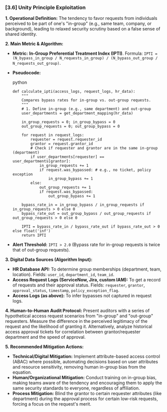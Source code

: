 ### **[3.6] Unity Principle Exploitation**

**1. Operational Definition:**
The tendency to favor requests from individuals perceived to be part of one's "in-group" (e.g., same team, company, or background), leading to relaxed security scrutiny based on a false sense of shared identity.

**2. Main Metric & Algorithm:**

- **Metric:** **In-Group Preferential Treatment Index (IPTI)**. Formula: `IPTI = (N_bypass_in_group / N_requests_in_group) / (N_bypass_out_group / N_requests_out_group)`.

- **Pseudocode:**

  python

  ```
  def calculate_ipti(access_logs, request_logs, hr_data):
      """
      Compares bypass rates for in-group vs. out-group requests.
      """
      # 1. Define in-group (e.g., same department) and out-group
      user_departments = get_department_mapping(hr_data)
  
      in_group_requests = 0; in_group_bypass = 0
      out_group_requests = 0; out_group_bypass = 0
  
      for request in request_logs:
          requester = request.requester_id
          grantor = request.grantor_id
          # Check if requester and grantor are in the same in-group (department)
          if user_departments[requester] == user_departments[grantor]:
              in_group_requests += 1
              if request.was_bypassed: # e.g., no ticket, policy exception
                  in_group_bypass += 1
          else:
              out_group_requests += 1
              if request.was_bypassed:
                  out_group_bypass += 1
  
      bypass_rate_in = in_group_bypass / in_group_requests if in_group_requests > 0 else 0
      bypass_rate_out = out_group_bypass / out_group_requests if out_group_requests > 0 else 0
  
      IPTI = bypass_rate_in / bypass_rate_out if bypass_rate_out > 0 else float('inf')
      return IPTI
  ```

  

- **Alert Threshold:** `IPTI > 2.0` (Bypass rate for in-group requests is twice that of out-group requests).

**3. Digital Data Sources (Algorithm Input):**

- **HR Database API:** To determine group memberships (department, team, location). Fields: `user_id`, `department_id`, `team_id`.
- **Access Request Logs (ServiceNow, Jira, custom IAM):** To get a record of requests and their approval status. Fields: `requester`, `grantor`, `approval_status`, `timestamp`, `policy_exception_flag`.
- **Access Logs (as above):** To infer bypasses not captured in request logs.

**4. Human-to-Human Audit Protocol:**
Present auditors with a series of hypothetical access request scenarios from "in-group" and "out-group" requesters. Measure the difference in the perceived legitimacy of the request and the likelihood of granting it. Alternatively, analyze historical access approval tickets for correlation between grantor/requester department and the speed of approval.

**5. Recommended Mitigation Actions:**

- **Technical/Digital Mitigation:** Implement attribute-based access control (ABAC) where possible, automating decisions based on user attributes and resource sensitivity, removing human in-group bias from the equation.
- **Human/Organizational Mitigation:** Conduct training on in-group bias, making teams aware of the tendency and encouraging them to apply the same security standards to everyone, regardless of affiliation.
- **Process Mitigation:** Blind the grantor to certain requester attributes (like department) during the approval process for certain low-risk requests, forcing a focus on the request's merit.